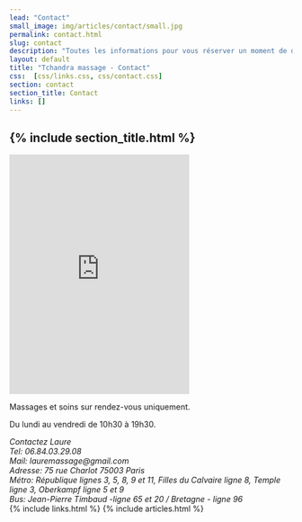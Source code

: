 ```yaml
---
lead: "Contact"
small_image: img/articles/contact/small.jpg
permalink: contact.html
slug: contact
description: "Toutes les informations pour vous réserver un moment de détente inoubliable."
layout: default
title: "Tchandra massage - Contact"
css:  [css/links.css, css/contact.css]
section: contact
section_title: Contact
links: []
---
```

<article class="main clearfix">
    <h1 class="header" >{% include section_title.html %}</h1>
    <iframe src="https://www.google.com/maps/embed?pb=!1m18!1m12!1m3!1d4813.747953202693!2d2.3616212178044425!3d48.86365085311257!2m3!1f0!2f0!3f0!3m2!1i1024!2i768!4f13.1!3m3!1m2!1s0x47e66e0645cb39d3%3A0xcd92568e5648b42f!2s75+Rue+Charlot%2C+75003+Paris!5e0!3m2!1sfr!2sfr!4v1476624071126" width="320" height="426" frameborder="0" style="border:0" allowfullscreen></iframe>
   <div>
        <p>Massages et soins sur rendez-vous uniquement.</p>
        <p>Du lundi au vendredi de 10h30 à 19h30.</p>
        <address>
            Contactez <span class="colored">Laure</span><br />
            Tel: <span class="colored">06.84.03.29.08</span><br />
            Mail: <span class="colored">lauremassage@gmail.com</span><br />
            Adresse: <span class="colored">75 rue Charlot 75003 Paris</span><br />
            Métro: <span class="colored">République lignes 3, 5, 8, 9 et 11,  
            Filles du Calvaire ligne 8, 
            Temple ligne 3, 
            Oberkampf ligne 5 et 9</span><br />
            Bus: <span class="colored">Jean-Pierre Timbaud -ligne 65 et 20 / Bretagne - ligne 96</span><br />
        </address>
    </div>
</article>
{% include links.html %}
{% include articles.html %}
